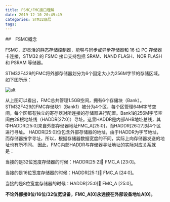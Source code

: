 ```yaml
---
title: FSMC/FMC接口理解
date: 2019-12-10 20:49:49
categories: STM32底层
tags:
---
```


##　FSMC概念

FSMC，即灵活的静态存储控制器，能够与同步或异步存储器和 16 位 PC 存储器卡连接，STM32 的 FSMC 接口支持包括 SRAM、NAND FLASH、NOR FLASH 和 PSRAM 等储器。

STM32F429的FMC将外部存储器划分为6个固定大小为256M字节的存储区域。如下图所示：

![alt](http://m.qpic.cn/psb?/V11NehB63qJi50/egon5y1iXaz548frLkt5ljvKcoCx3e1IzDUoVUBnDIM!/b/dL8AAAAAAAAA&bo=fQKIAwAAAAADB9Y!&rf=viewer_4)

从上图可以看出，FMC总共管理1.5GB空间，拥有6个存储块（Bank）。
STM32F429的FMC存储块1（Bank1）被分为4个区，每个区管理64M字节空间，每个区都有独立的寄存器对所连接的存储器进行配置。Bank1的256M字节空间由28根地址线（HADDR[27:0]）寻址。这里HADDR是内部AHB地址总线，其中HADDR[25:0]来自外部存储器地址FMC_A[25:0]，而HADDR[26:27]对4个区进行寻址。
HADDR[25:0]位包含外部存储器的地址，由于HADDR为字节地址，而存储器按字寻址，所以，根据存储器数据宽度的不同，实际上向存储器发送的地址也有所不同。
因此，FMC内部HADDR与存储器寻址地址的实际对应关系就是：

当接的是32位宽度存储器的时候：HADDR[25:2] FMC_A [23:0]。

当接的是16位宽度存储器的时候：HADDR[25:1] FMC_A [24:0]。

当接的是8位宽度存储器的时候：HADDR[25:0] FMC_A [25:0]。

**不论外部接8位/16位/32位宽设备，FMC_A[0]永远接在外部设备地址A[0]。**
